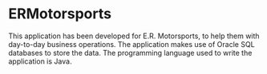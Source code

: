 # ERMotorsports

This application has been developed for E.R. Motorsports, to help them with day-to-day business operations. 
The application makes use of Oracle SQL databases to store the data. 
The programming language used to write the application is Java.
